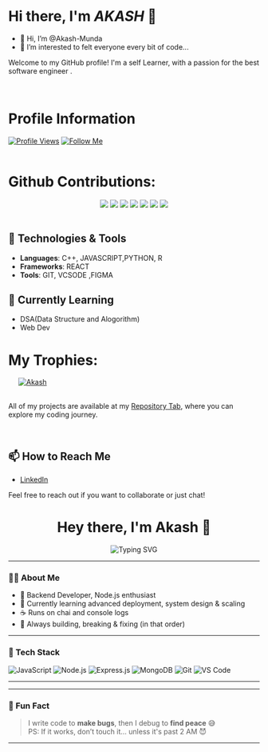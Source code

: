
# Hi there, I'm *AKASH* 👋
- 👋 Hi, I’m @Akash-Munda
- 👀 I’m interested to felt everyone every bit of code...

Welcome to my GitHub profile! I'm a self Learner, with a passion for the best software engineer . 

<br>

# Profile Information 

<div>
  <a href="https://github.com/Akash-Munda/Akash-Munda"><img src="https://komarev.com/ghpvc/?username=Akash-Munda&color=blueviolet" alt="Profile Views"></a>
  <a href="https://github.com/Akash-Munda/Akash-Munda"><img src="https://img.shields.io/badge/-Follow%20Me%20-blueviolet" alt="Follow Me"></a>
</div>
<br>

# <h1> Github Contributions:</h1>

<div align="center">
  <a href="https://github.com/Akash-Munda/Akash-Munda"><img src="https://img.shields.io/github/contributors/Akash-Munda/Akash-Munda?color=black&style=flat&logo=github&logoColor=black"></a>
  <a href="https://github.com/Akash-Munda?tab=followers"><img src="https://img.shields.io/github/followers/Akash-Munda?color=black&style=flat&logo=github&logoColor=black"></a>
  <a href="https://github.com/Akash-Munda/Akash-Munda"><img src="https://img.shields.io/github/stars/Akash-Munda/Akash-Munda?color=black&style=flat&logo=github&logoColor=black"></a>
  <a href="https://github.com/Akash-Munda/Akash-Munda"><img src="https://img.shields.io/github/forks/Akash-Munda/Akash-Munda?color=black&style=flat&logo=github&logoColor=black"></a>
  <a href="https://github.com/Akash-Munda/Akash-Munda"><img src="https://img.shields.io/github/watchers/Akash-Munda/Akash-Munda?color=black&style=flat&logo=github&logoColor=black"></a>
  <a href="https://github.com/Akash-Munda/Akash-Munda"><img src="https://img.shields.io/github/last-commit/Akash-Munda/Akash-Munda?color=black&style=flat&logo=github&logoColor=black"></a>
  <a href="https://github.com/Akash-Munda/Akash-Munda"><img src="https://img.shields.io/github/actions/workflow/status/Akash-Munda/Akash-Munda/your-workflow-file.yml?branch=main&color=black&style=flat&logo=github&logoColor=black"></a>

</div> 

<br>

## 🔧 Technologies & Tools

- **Languages**: C++, JAVASCRIPT,PYTHON, R
- **Frameworks**: REACT
- **Tools**: GIT, VCSODE ,FIGMA

## 🌱 Currently Learning

- DSA(Data Structure and Alogorithm)
- Web Dev




# <h1>My Trophies:</h1>

<div style="display: inline-flex; flex-wrap: wrap; justify-content: center; align-items: center; gap: 20px;">
  <a href="# <h1>My Trophies:</h1>

<div style="display: inline-flex; flex-wrap: wrap; justify-content: center; align-items: center; gap: 20px;">
  <a href="https://github.com/Akash-Munda/Akash-Munda" target="_blank" rel="https://github.com/Akash-Munda/Akash-Munda"><img src="https://github-profile-trophy.vercel.app/?username=Akash-Munda&theme=algolia&no-bg=true&no-frame=true" alt="Akash" /></a>
</div>
<br>
<br>

All of my projects are available at my [Repository Tab](https://github.com/Akash-Munda?tab=repositories), where you can explore my coding journey.

<br>

## 📫 How to Reach Me



- [LinkedIn](https://www.linkedin.com/in/akash-kumar-munda-56a12a275?utm_source=share&utm_campaign=share_via&utm_content=profile&utm_medium=android_app)


Feel free to reach out if you want to collaborate or just chat!

<h1 align="center">Hey there, I'm Akash 👋</h1>

<p align="center">
  <img src="https://readme-typing-svg.herokuapp.com?font=Fira+Code&size=24&pause=1000&center=true&vCenter=true&width=440&lines=Backend+Dev+%7C+Node.js+%7C+Express;Lifelong+Learner+%F0%9F%93%9A;Coffee+%E2%98%95+and+Code+%F0%9F%92%BB;Let's+Build+Something+Cool!+%F0%9F%A4%AA" alt="Typing SVG" />
</p>

---

### 👨‍💻 About Me

- 🔧 Backend Developer, Node.js enthusiast  
- 💼 Currently learning advanced deployment, system design & scaling  
- ☕ Runs on chai and console logs  
- 🎯 Always building, breaking & fixing (in that order)

---

### 🚀 Tech Stack

![JavaScript](https://img.shields.io/badge/-JavaScript-F7DF1E?style=flat&logo=javascript&logoColor=black)
![Node.js](https://img.shields.io/badge/-Node.js-339933?style=flat&logo=node.js&logoColor=white)
![Express.js](https://img.shields.io/badge/-Express.js-000000?style=flat&logo=express)
![MongoDB](https://img.shields.io/badge/-MongoDB-47A248?style=flat&logo=mongodb&logoColor=white)
![Git](https://img.shields.io/badge/-Git-F05032?style=flat&logo=git&logoColor=white)
![VS Code](https://img.shields.io/badge/-VSCode-007ACC?style=flat&logo=visual-studio-code)

---


---

### 🧠 Fun Fact

> I write code to **make bugs**, then I debug to **find peace** 😅  
> PS: If it works, don’t touch it... unless it's past 2 AM 😈

---


